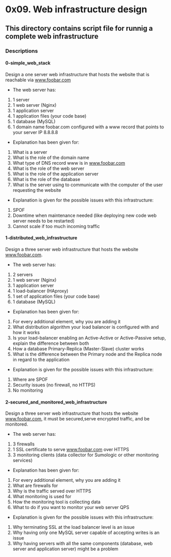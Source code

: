 # 0x09. Web infrastructure design
## This directory contains script file for runnig a complete web infrastructure

### Descriptions

#### 0-simple_web_stack
Design a one server web infrastructure that hosts the website that is reachable via www.foobar.com

* The web server has:
1. 1 server
2. 1 web server (Nginx)
3. 1 application server
4. 1 application files (your code base)
5. 1 database (MySQL)
6. 1 domain name foobar.com configured with a www record that points to your server IP 8.8.8.8

* Explanation has been given for:
1. What is a server
2. What is the role of the domain name
3. What type of DNS record www is in www.foobar.com
4. What is the role of the web server
5. What is the role of the application server
6. What is the role of the database
7. What is the server using to communicate with the computer of the user requesting the website

* Explanation is given  for the possible issues with this infrastructure:
1. SPOF
2. Downtime when maintenance needed (like deploying new code web server needs to be restarted)
3. Cannot scale if too much incoming traffic

#### 1-distributed_web_infrastructure
Design a three server web infrastructure that hosts the website www.foobar.com.

* The web server has:
1. 2 servers
2. 1 web server (Nginx)
3. 1 application server
4. 1 load-balancer (HAproxy)
5. 1 set of application files (your code base)
6. 1 database (MySQL)

* Explanation has been given for:
1. For every additional element, why you are adding it
2. What distribution algorithm your load balancer is configured with and how it works
3. Is your load-balancer enabling an Active-Active or Active-Passive setup, explain the difference between both
4. How a database Primary-Replica (Master-Slave) cluster works
5. What is the difference between the Primary node and the Replica node in regard to the application

* Explanation is given  for the possible issues with this infrastructure:
1. Where are SPOF
2. Security issues (no firewall, no HTTPS)
3. No monitoring

#### 2-secured_and_monitored_web_infrastructure
Design a three server web infrastructure that hosts the website www.foobar.com, it must be secured,serve encrypted traffic, and be monitored.

* The web server has:
1. 3 firewalls
2. 1 SSL certificate to serve www.foobar.com over HTTPS
3. 3 monitoring clients (data collector for Sumologic or other monitoring services)

* Explanation has been given for:
1. For every additional element, why you are adding it
2. What are firewalls for
3. Why is the traffic served over HTTPS
4. What monitoring is used for
5. How the monitoring tool is collecting data
6. What to do if you want to monitor your web server QPS

* Explanation is given  for the possible issues with this infrastructure:
1. Why terminating SSL at the load balancer level is an issue
2. Why having only one MySQL server capable of accepting writes is an issue
3. Why having servers with all the same components (database, web server and application server) might be a problem